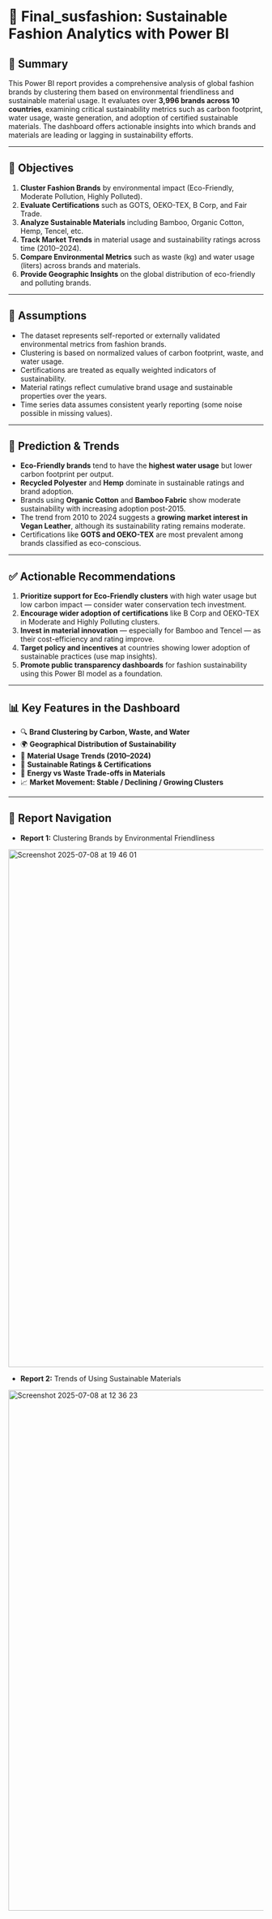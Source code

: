 # 🧵 Final_susfashion: Sustainable Fashion Analytics with Power BI

## 📄 Summary

This Power BI report provides a comprehensive analysis of global fashion brands by clustering them based on environmental friendliness and sustainable material usage. It evaluates over **3,996 brands across 10 countries**, examining critical sustainability metrics such as carbon footprint, water usage, waste generation, and adoption of certified sustainable materials. The dashboard offers actionable insights into which brands and materials are leading or lagging in sustainability efforts.

---

## 🎯 Objectives

1. **Cluster Fashion Brands** by environmental impact (Eco-Friendly, Moderate Pollution, Highly Polluted).
2. **Evaluate Certifications** such as GOTS, OEKO-TEX, B Corp, and Fair Trade.
3. **Analyze Sustainable Materials** including Bamboo, Organic Cotton, Hemp, Tencel, etc.
4. **Track Market Trends** in material usage and sustainability ratings across time (2010–2024).
5. **Compare Environmental Metrics** such as waste (kg) and water usage (liters) across brands and materials.
6. **Provide Geographic Insights** on the global distribution of eco-friendly and polluting brands.

---

## 🧠 Assumptions

- The dataset represents self-reported or externally validated environmental metrics from fashion brands.
- Clustering is based on normalized values of carbon footprint, waste, and water usage.
- Certifications are treated as equally weighted indicators of sustainability.
- Material ratings reflect cumulative brand usage and sustainable properties over the years.
- Time series data assumes consistent yearly reporting (some noise possible in missing values).

---

## 🔮 Prediction & Trends

- **Eco-Friendly brands** tend to have the **highest water usage** but lower carbon footprint per output.
- **Recycled Polyester** and **Hemp** dominate in sustainable ratings and brand adoption.
- Brands using **Organic Cotton** and **Bamboo Fabric** show moderate sustainability with increasing adoption post-2015.
- The trend from 2010 to 2024 suggests a **growing market interest in Vegan Leather**, although its sustainability rating remains moderate.
- Certifications like **GOTS and OEKO-TEX** are most prevalent among brands classified as eco-conscious.

---

## ✅ Actionable Recommendations

1. **Prioritize support for Eco-Friendly clusters** with high water usage but low carbon impact — consider water conservation tech investment.
2. **Encourage wider adoption of certifications** like B Corp and OEKO-TEX in Moderate and Highly Polluting clusters.
3. **Invest in material innovation** — especially for Bamboo and Tencel — as their cost-efficiency and rating improve.
4. **Target policy and incentives** at countries showing lower adoption of sustainable practices (use map insights).
5. **Promote public transparency dashboards** for fashion sustainability using this Power BI model as a foundation.

---

## 📊 Key Features in the Dashboard

- 🔍 **Brand Clustering by Carbon, Waste, and Water**
- 🌍 **Geographical Distribution of Sustainability**
- 🧵 **Material Usage Trends (2010–2024)**
- 🌱 **Sustainable Ratings & Certifications**
- 🔄 **Energy vs Waste Trade-offs in Materials**
- 📈 **Market Movement: Stable / Declining / Growing Clusters**

---

## 📂 Report Navigation

- **Report 1:** Clustering Brands by Environmental Friendliness  
<img width="1020" alt="Screenshot 2025-07-08 at 19 46 01" src="https://github.com/user-attachments/assets/66525bbc-c646-46b6-b00d-2624d669fe88" />

- **Report 2:** Trends of Using Sustainable Materials
<img width="1026" alt="Screenshot 2025-07-08 at 12 36 23" src="https://github.com/user-attachments/assets/75f42d84-9a5d-4b92-bc09-227800466a92" />
